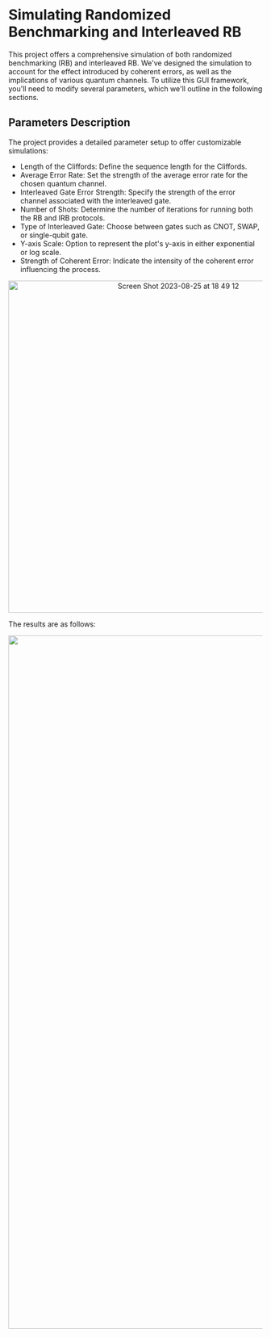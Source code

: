 # Simulating Randomized Benchmarking and Interleaved RB

This project offers a comprehensive simulation of both randomized benchmarking (RB) and interleaved RB. We've designed the simulation to account for the effect introduced by coherent errors, as well as the implications of various quantum channels. To utilize this GUI framework, you'll need to modify several parameters, which we'll outline in the following sections.

## Parameters Description

The project provides a detailed parameter setup to offer customizable simulations:

* Length of the Cliffords: Define the sequence length for the Cliffords.
* Average Error Rate: Set the strength of the average error rate for the chosen quantum channel.
* Interleaved Gate Error Strength: Specify the strength of the error channel associated with the interleaved gate.
* Number of Shots: Determine the number of iterations for running both the RB and IRB protocols.
* Type of Interleaved Gate: Choose between gates such as CNOT, SWAP, or single-qubit gate.
* Y-axis Scale: Option to represent the plot's y-axis in either exponential or log scale.
* Strength of Coherent Error: Indicate the intensity of the coherent error influencing the process.

<p align="center">
<img width="658" alt="Screen Shot 2023-08-25 at 18 49 12" src="https://github.com/Mojahed91/Simulate-Randomized-Benchmarking/assets/129369338/bd1f130c-da3d-4796-9208-a7c4bbd1a09b">
<p/>


The results are as follows:


<p align="center">
<img width="1374" alt="Screen Shot 2023-08-25 at 18 54 17" src="https://github.com/Mojahed91/Simulate-Randomized-Benchmarking/assets/129369338/fb3098d6-71e4-4757-8828-d64c5a1f3a4b">
<p/>
